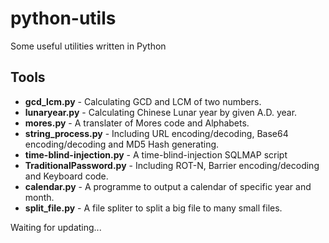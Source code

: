 # python-utils
Some useful utilities written in Python

## Tools
* **gcd_lcm.py** - Calculating GCD and LCM of two numbers.
* **lunaryear.py** - Calculating Chinese Lunar year by given A.D. year.
* **mores.py** - A translater of Mores code and Alphabets.
* **string_process.py** - Including URL encoding/decoding, Base64 encoding/decoding and MD5 Hash generating.
* **time-blind-injection.py** - A time-blind-injection SQLMAP script
* **TraditionalPassword.py** - Including ROT-N, Barrier encoding/decoding and Keyboard code.
* **calendar.py** - A programme to output a calendar of specific year and month.
* **split_file.py** - A file spliter to split a big file to many small files.

Waiting for updating...
